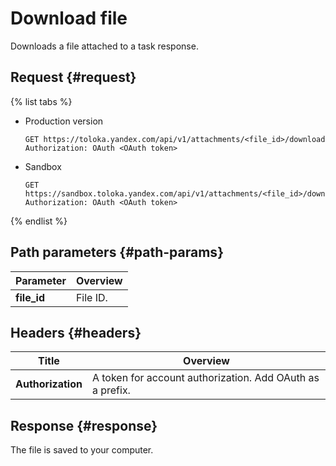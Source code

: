 # Download file

Downloads a file attached to a task response.

## Request {#request}

{% list tabs %}

- Production version

    ```no-highlight
    GET https://toloka.yandex.com/api/v1/attachments/<file_id>/download
    Authorization: OAuth <OAuth token>
    ```

- Sandbox

    ```no-highlight
    GET https://sandbox.toloka.yandex.com/api/v1/attachments/<file_id>/download
    Authorization: OAuth <OAuth token>
    ```

{% endlist %}

## Path parameters {#path-params}

Parameter | Overview
----- | -----
**file_id** | File ID.

## Headers {#headers}

Title | Overview
----- | -----
**Authorization** | A token for account authorization. Add OAuth as a prefix.

## Response {#response}

The file is saved to your computer.